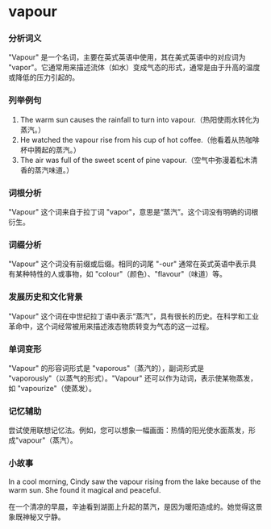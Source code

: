 # vapour

### 分析词义

  

"Vapour" 是一个名词，主要在英式英语中使用，其在美式英语中的对应词为 "vapor"。它通常用来描述流体（如水）变成气态的形式，通常是由于升高的温度或降低的压力引起的。

  

### 列举例句

  

1.  The warm sun causes the rainfall to turn into vapour.（热阳使雨水转化为蒸汽。）
2.  He watched the vapour rise from his cup of hot coffee.（他看着从热咖啡杯中腾起的蒸汽。）
3.  The air was full of the sweet scent of pine vapour.（空气中弥漫着松木清香的蒸汽味道。）

  

### 词根分析

  

"Vapour" 这个词来自于拉丁词 "vapor"，意思是“蒸汽”。这个词没有明确的词根衍生。

  

### 词缀分析

  

"Vapour" 这个词没有前缀或后缀。相同的词尾 "-our" 通常在英式英语中表示具有某种特性的人或事物，如 "colour"（颜色）、"flavour"（味道）等。

  

### 发展历史和文化背景

  

"Vapour" 这个词在中世纪拉丁语中表示“蒸汽”，具有很长的历史。在科学和工业革命中，这个词经常被用来描述液态物质转变为气态的这一过程。

  

### 单词变形

  

"Vapour" 的形容词形式是 "vaporous"（蒸汽的），副词形式是 "vaporously"（以蒸气的形式）。"Vapour" 还可以作为动词，表示使某物蒸发，如 "vapourize"（使蒸发）。

  

### 记忆辅助

  

尝试使用联想记忆法。例如，您可以想象一幅画面：热情的阳光使水面蒸发，形成"vapour"（蒸汽）。

  

### 小故事

  

In a cool morning, Cindy saw the vapour rising from the lake because of the warm sun. She found it magical and peaceful.

  

在一个清凉的早晨，辛迪看到湖面上升起的蒸汽，是因为暖阳造成的。她觉得这景象既神秘又宁静。

